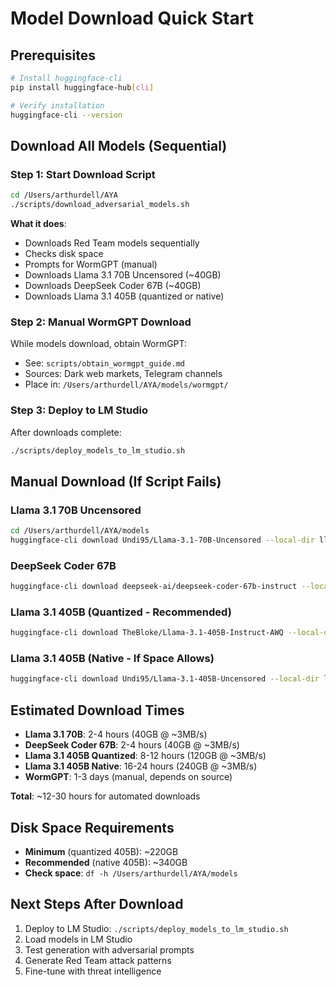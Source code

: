 # Model Download Quick Start

## Prerequisites

```bash
# Install huggingface-cli
pip install huggingface-hub[cli]

# Verify installation
huggingface-cli --version
```

## Download All Models (Sequential)

### Step 1: Start Download Script

```bash
cd /Users/arthurdell/AYA
./scripts/download_adversarial_models.sh
```

**What it does**:
- Downloads Red Team models sequentially
- Checks disk space
- Prompts for WormGPT (manual)
- Downloads Llama 3.1 70B Uncensored (~40GB)
- Downloads DeepSeek Coder 67B (~40GB)
- Downloads Llama 3.1 405B (quantized or native)

### Step 2: Manual WormGPT Download

While models download, obtain WormGPT:
- See: `scripts/obtain_wormgpt_guide.md`
- Sources: Dark web markets, Telegram channels
- Place in: `/Users/arthurdell/AYA/models/wormgpt/`

### Step 3: Deploy to LM Studio

After downloads complete:

```bash
./scripts/deploy_models_to_lm_studio.sh
```

## Manual Download (If Script Fails)

### Llama 3.1 70B Uncensored
```bash
cd /Users/arthurdell/AYA/models
huggingface-cli download Undi95/Llama-3.1-70B-Uncensored --local-dir llama-3.1-70b-uncensored
```

### DeepSeek Coder 67B
```bash
huggingface-cli download deepseek-ai/deepseek-coder-67b-instruct --local-dir deepseek-coder-67b
```

### Llama 3.1 405B (Quantized - Recommended)
```bash
huggingface-cli download TheBloke/Llama-3.1-405B-Instruct-AWQ --local-dir llama-3.1-405b-awq
```

### Llama 3.1 405B (Native - If Space Allows)
```bash
huggingface-cli download Undi95/Llama-3.1-405B-Uncensored --local-dir llama-3.1-405b-uncensored
```

## Estimated Download Times

- **Llama 3.1 70B**: 2-4 hours (40GB @ ~3MB/s)
- **DeepSeek Coder 67B**: 2-4 hours (40GB @ ~3MB/s)
- **Llama 3.1 405B Quantized**: 8-12 hours (120GB @ ~3MB/s)
- **Llama 3.1 405B Native**: 16-24 hours (240GB @ ~3MB/s)
- **WormGPT**: 1-3 days (manual, depends on source)

**Total**: ~12-30 hours for automated downloads

## Disk Space Requirements

- **Minimum** (quantized 405B): ~220GB
- **Recommended** (native 405B): ~340GB
- **Check space**: `df -h /Users/arthurdell/AYA/models`

## Next Steps After Download

1. Deploy to LM Studio: `./scripts/deploy_models_to_lm_studio.sh`
2. Load models in LM Studio
3. Test generation with adversarial prompts
4. Generate Red Team attack patterns
5. Fine-tune with threat intelligence

